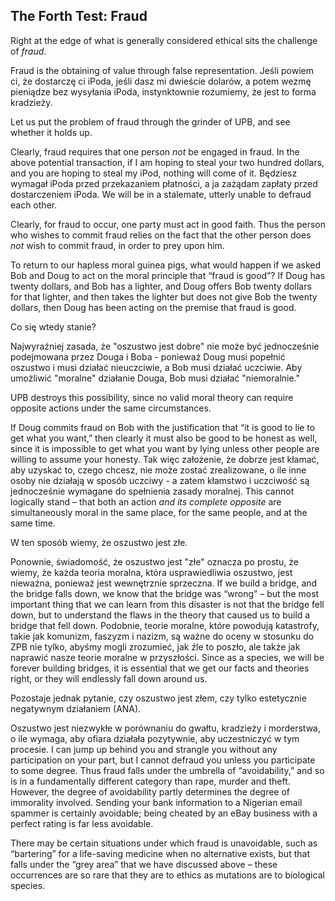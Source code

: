 ## The Forth Test: Fraud

Right at the edge of what is generally considered ethical sits the challenge of *fraud*.

Fraud is the obtaining of value through false representation. Jeśli powiem ci, że dostarczę ci iPoda, jeśli dasz mi dwieście dolarów, a potem wezmę pieniądze bez wysyłania iPoda, instynktownie rozumiemy, że jest to forma kradzieży.

Let us put the problem of fraud through the grinder of UPB, and see whether it holds up.

Clearly, fraud requires that one person *not* be engaged in fraud. In the above potential transaction, if I am hoping to steal your two hundred dollars, and you are hoping to steal my iPod, nothing will come of it. Będziesz wymagał iPoda przed przekazaniem płatności, a ja zażądam zapłaty przed dostarczeniem iPoda. We will be in a stalemate, utterly unable to defraud each other.

Clearly, for fraud to occur, one party must act in good faith. Thus the person who wishes to commit fraud relies on the fact that the other person does *not* wish to commit fraud, in order to prey upon him.

To return to our hapless moral guinea pigs, what would happen if we asked Bob and Doug to act on the moral principle that “fraud is good”? If Doug has twenty dollars, and Bob has a lighter, and Doug offers Bob twenty dollars for that lighter, and then takes the lighter but does not give Bob the twenty dollars, then Doug has been acting on the premise that fraud is good.

Co się wtedy stanie?

Najwyraźniej zasada, że "oszustwo jest dobre" nie może być jednocześnie podejmowana przez Douga i Boba - ponieważ Doug musi popełnić oszustwo i musi działać nieuczciwie, a Bob musi działać uczciwie. Aby umożliwić "moralne" działanie Douga, Bob musi działać "niemoralnie."

UPB destroys this possibility, since no valid moral theory can require opposite actions under the same circumstances.

If Doug commits fraud on Bob with the justification that “it is good to lie to get what you want,” then clearly it must also be good to be honest as well, since it is impossible to get what you want by lying unless other people are willing to assume your honesty. Tak więc założenie, że dobrze jest kłamać, aby uzyskać to, czego chcesz, nie może zostać zrealizowane, o ile inne osoby nie działają w sposób uczciwy - a zatem kłamstwo i uczciwość są jednocześnie wymagane do spełnienia zasady moralnej. This cannot logically stand – that both an action *and its complete opposite* are simultaneously moral in the same place, for the same people, and at the same time.

W ten sposób wiemy, że oszustwo jest złe.

Ponownie, świadomość, że oszustwo jest "złe" oznacza po prostu, że wiemy, że każda teoria moralna, która usprawiedliwia oszustwo, jest nieważna, ponieważ jest wewnętrznie sprzeczna. If we build a bridge, and the bridge falls down, we know that the bridge was “wrong” – but the most important thing that we can learn from this disaster is not that the bridge fell down, but to understand the flaws in the theory that caused us to build a bridge that fell down. Podobnie, teorie moralne, które powodują katastrofy, takie jak komunizm, faszyzm i nazizm, są ważne do oceny w stosunku do ZPB nie tylko, abyśmy mogli zrozumieć, jak źle to poszło, ale także jak naprawić nasze teorie moralne w przyszłości. Since as a species, we will be forever building bridges, it is essential that we get our facts and theories right, or they will endlessly fall down around us.

Pozostaje jednak pytanie, czy oszustwo jest złem, czy tylko estetycznie negatywnym działaniem (ANA).

Oszustwo jest niezwykłe w porównaniu do gwałtu, kradzieży i morderstwa, o ile wymaga, aby ofiara działała pozytywnie, aby uczestniczyć w tym procesie. I can jump up behind you and strangle you without any participation on your part, but I cannot defraud you unless you participate to some degree. Thus fraud falls under the umbrella of “avoidability,” and so is in a fundamentally different category than rape, murder and theft. However, the degree of avoidability partly determines the degree of immorality involved. Sending your bank information to a Nigerian email spammer is certainly avoidable; being cheated by an eBay business with a perfect rating is far less avoidable.

There may be certain situations under which fraud is unavoidable, such as “bartering” for a life-saving medicine when no alternative exists, but that falls under the “grey area” that we have discussed above – these occurrences are so rare that they are to ethics as mutations are to biological species.